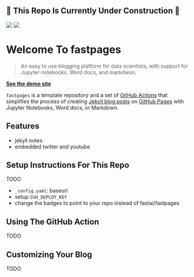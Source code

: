 

## :construction: This Repo Is Currently Under Construction :construction:

![](https://github.com/fastai/fastpages/workflows/CI/badge.svg) ![](https://github.com/fastai/fastpages/workflows/GH-Pages%20Status/badge.svg)

# Welcome To fastpages 

> An easy to use blogging platform for data scientists, with support for Jupyter notebooks, Word docs, and markdwon.

**[See the demo site](https://fastai.github.io/fastpages/)**

`fastpages` is a template repository and a set of [GitHub Actions](https://github.com/features/actions) that simplifies the process of creating [Jekyll blog posts](https://jekyllrb.com/) on [GitHub Pages](https://pages.github.com/) with Jupyter Notebooks, Word docs, or Markdown.  


## Features

- jekyll notes
- embedded twitter and youtube


## Setup Instructions For This Repo

TODO
- `_config.yaml`: baseurl
- setup `SSH_DEPLOY_KEY`
- change the badges to point to your repo instead of fastai/fastpages

## Using The GitHub Action

TODO

## Customizing Your Blog

TODO
